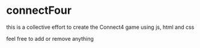 # connectFour 
this is a collective effort to create the Connect4 game using js, html and css

feel free to add or remove anything
